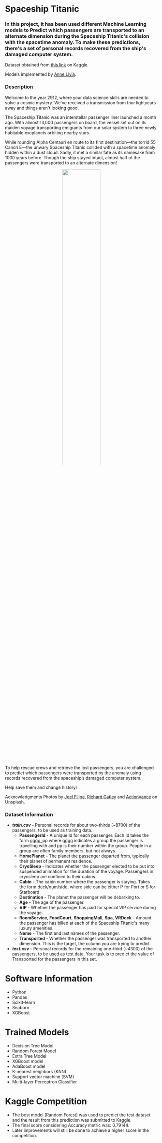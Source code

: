 # Spaceship Titanic

### In this project, it has been used different Machine Learning models to Predict which passengers are transported to an alternate dimension during the Spaceship Titanic's collision with the spacetime anomaly. To make these predictions, there's a set of personal records recovered from the ship's damaged computer system.

Dataset obtained from <a href="https://www.kaggle.com/c/spaceship-titanic/overview">this link</a> on Kaggle.

Models implemented by <a href="https://github.com/AnneLivia">Anne Livia</a>.

### Description
 
Welcome to the year 2912, where your data science skills are needed to solve a cosmic mystery. We've received a transmission from four lightyears away and things aren't looking good.

The Spaceship Titanic was an interstellar passenger liner launched a month ago. With almost 13,000 passengers on board, the vessel set out on its maiden voyage transporting emigrants from our solar system to three newly habitable exoplanets orbiting nearby stars.

While rounding Alpha Centauri en route to its first destination—the torrid 55 Cancri E—the unwary Spaceship Titanic collided with a spacetime anomaly hidden within a dust cloud. Sadly, it met a similar fate as its namesake from 1000 years before. Though the ship stayed intact, almost half of the passengers were transported to an alternate dimension!

<div align="center">
<img src="https://storage.googleapis.com/kaggle-media/competitions/Spaceship%20Titanic/joel-filipe-QwoNAhbmLLo-unsplash.jpg" width=50%>
</div>

To help rescue crews and retrieve the lost passengers, you are challenged to predict which passengers were transported by the anomaly using records recovered from the spaceship’s damaged computer system.

Help save them and change history!

Acknowledgments
Photos by <a href="https://unsplash.com/@joelfilip?utm_source=unsplash&utm_medium=referral&utm_content=creditCopyText">Joel Filipe</a>, <a href="https://unsplash.com/@uncle_rickie?utm_source=unsplash&utm_medium=referral&utm_content=creditCopyText">Richard Gatley</a> and <a href="https://unsplash.com/@actionvance?utm_source=unsplash&utm_medium=referral&utm_content=creditCopyText">ActionVance</a> on Unsplash.

### Dataset Information

- ***train.csv*** - Personal records for about two-thirds (~8700) of the passengers, to be used as training data.
    - **PassengerId** - A unique Id for each passenger. Each Id takes the form gggg_pp where gggg indicates a group the passenger is travelling with and pp is their number within the group. People in a group are often family members, but not always.
    - **HomePlanet** - The planet the passenger departed from, typically their planet of permanent residence.
    - **CryoSleep** - Indicates whether the passenger elected to be put into suspended animation for the duration of the voyage. Passengers in cryosleep are confined to their cabins.
    - **Cabin** - The cabin number where the passenger is staying. Takes the form deck/num/side, where side can be either P for Port or S for Starboard.
    - **Destination** - The planet the passenger will be debarking to.
    - **Age** - The age of the passenger.
    - **VIP** - Whether the passenger has paid for special VIP service during the voyage.
    - **RoomService**, **FoodCourt**, **ShoppingMall**, **Spa**, **VRDeck** - Amount the passenger has billed at each of the Spaceship Titanic's many luxury amenities.
    - **Name** - The first and last names of the passenger.
    - **Transported** - Whether the passenger was transported to another dimension. This is the target, the column you are trying to predict.
- ***test.csv*** - Personal records for the remaining one-third (~4300) of the passengers, to be used as test data. Your task is to predict the value of Transported for the passengers in this set.

# Software Information

  - Python
  - Pandas
  - Scikit-learn
  - Seaborn
  - XGBoost

# Trained Models 

  - Decision Tree Model
  - Random Forest Model
  - Extra Tree Model
  - XGBoost model
  - AdaBoost model
  - K-nearest neighbors (KNN)
  - Support vector machine (SVM)
  - Multi-layer Perceptron Classifier 

# Kaggle Competition
  - The best model (Random Forest) was used to predict the test dataset and the result from this prediction was submitted to Kaggle.
  - The final score considering Accuracy metric was: 0.79144.
  - Later improvements will still be done to achieve a higher score in the competition.
